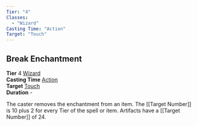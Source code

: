 ```yaml
---
Tier: "4"
Classes:
  - "Wizard"
Casting Time: "Action"
Target: "Touch"
---
```

## Break Enchantment
**Tier** 4 [Wizard](app://obsidian.md/SRD/Archetypes/Wizard.md)  
**Casting Time** [Action](app://obsidian.md/SRD/Glossary/Action.md)  
**Target** [Touch](app://obsidian.md/SRD/Glossary/Touch.md)  
**Duration** -

The caster removes the enchantment from an item. The [[Target Number]] is 10 plus 2 for every Tier of the spell or item. Artifacts have a [[Target Number]] of 24.